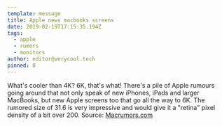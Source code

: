 ```yaml
---
template: message
title: Apple news macbooks screens
date: 2019-02-19T17:15:35.194Z
tags:
  - apple
  - rumors
  - monitors
author: editor@verycool.tech
pinned: 0
---
```

What's cooler than 4K? 6K, that's what! There's a pile of Apple rumours going around that not only speak of new iPhones, iPads and larger MacBooks, but new Apple screens too that go all the way to 6K. The rumored size of 31.6 is very impressive and would give it a "retina" pixel density of a bit over 200. Source: [Macrumors.com](https://www.macrumors.com/2019/02/17/apple-31-inch-6k-display-mini-led-kuo/)

